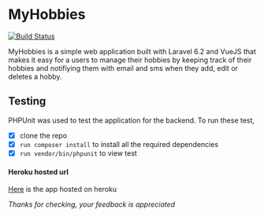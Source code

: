 # MyHobbies

[![Build Status](https://travis-ci.com/tvpeter/hobbies.svg?branch=develop)](https://travis-ci.com/tvpeter/hobbies)


MyHobbies is a simple web application built with Laravel 6.2 and VueJS that makes it easy for a users to manage their hobbies by keeping track of their hobbies and notifiying them with email and sms when they add, edit or deletes a hobby.

## Testing

PHPUnit was used to test the application for the backend. To run these test,
- [x] clone the repo
- [x] `run composer install` to install all the required dependencies
- [x] `run vendor/bin/phpunit` to view test

#### Heroku hosted url

[Here](https://tvphobbies.herokuapp.com) is the app hosted on heroku

_Thanks for checking, your feedback is appreciated_
